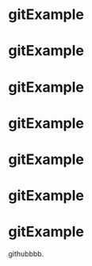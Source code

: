 # gitExample
# gitExample
# gitExample
# gitExample
# gitExample
# gitExample
# gitExample
githubbbb.